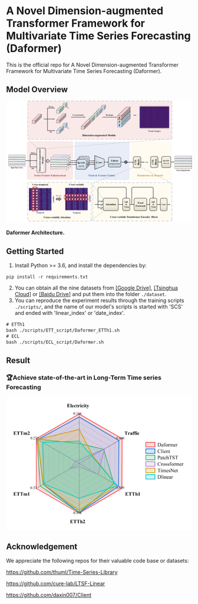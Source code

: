 # A Novel Dimension-augmented Transformer Framework for Multivariate Time Series Forecasting (Daformer)

This is the official repo for A Novel Dimension-augmented Transformer Framework for Multivariate Time Series Forecasting (Daformer).

## Model Overview

![overall](https://raw.githubusercontent.com/qiuyueli123/Daformer/main/pic/overall.png)

**Daformer Architecture.** 

## Getting Started

1. Install Python >= 3.6, and install the dependencies by:

```
pip install -r requirements.txt
```

2. You can obtain all the nine datasets from [[Google Drive]](https://drive.google.com/drive/folders/13Cg1KYOlzM5C7K8gK8NfC-F3EYxkM3D2?usp=sharing), [[Tsinghua Cloud]](https://cloud.tsinghua.edu.cn/f/84fbc752d0e94980a610/) or [[Baidu Drive]](https://pan.baidu.com/s/1r3KhGd0Q9PJIUZdfEYoymg?pwd=i9iy) and put them into the folder `./dataset`.
3. You can reproduce the experiment results through the training scripts `./scripts/`, and the name of our model's scripts is started with 'SCS' and ended with 'linear_index' or 'date_index'.

```
# ETTh1
bash ./scripts/ETT_script/Daformer_ETTh1.sh
# ECL
bash ./scripts/ECL_script/Daformer.sh
```

## Result

### :trophy:Achieve state-of-the-art in Long-Term Time series Forecasting

![result](https://raw.githubusercontent.com/qiuyueli123/Daformer/main/pic/ret.png)

## Acknowledgement

We appreciate the following repos for their valuable code base or datasets:

https://github.com/thuml/Time-Series-Library

https://github.com/cure-lab/LTSF-Linear

https://github.com/daxin007/Client
